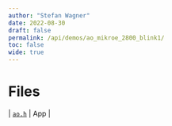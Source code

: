 ```yaml
---
author: "Stefan Wagner"
date: 2022-08-30
draft: false
permalink: /api/demos/ao_mikroe_2800_blink1/
toc: false
wide: true
---
```


# Files

| [`ao.h`](ao.h.md) | App |
